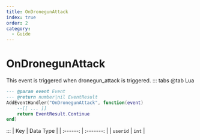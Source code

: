 ```yaml
---
title: OnDronegunAttack
index: true
order: 2
category:
  - Guide
---
```


# OnDronegunAttack
This event is triggered when dronegun_attack is triggered.
::: tabs
@tab Lua
```lua
--- @param event Event
--- @return number|nil EventResult
AddEventHandler("OnDronegunAttack", function(event)
    --[[ ... ]]
    return EventResult.Continue
end)
```

:::
|    Key   | Data Type |
| :------: | :-------: |
| `userid` |   `int`   |